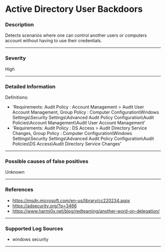 # Active Directory User Backdoors
### Description

Detects scenarios where one can control another users or computers account without having to use their credentials.

-------------------
### Severity

High

-------------------
### Detailed Information
Definitions:
  - 'Requirements: Audit Policy : Account Management > Audit User Account Management, Group Policy : Computer Configuration\Windows Settings\Security Settings\Advanced Audit Policy Configuration\Audit Policies\Account Management\Audit User Account Management'
  - 'Requirements: Audit Policy : DS Access > Audit Directory Service Changes, Group Policy : Computer Configuration\Windows Settings\Security Settings\Advanced Audit Policy Configuration\Audit Policies\DS Access\Audit Directory Service Changes'

-------------------

### Possible causes of false positives

Unknown

-------------------

### References

- https://msdn.microsoft.com/en-us/library/cc220234.aspx
- https://adsecurity.org/?p=3466
- https://www.harmj0y.net/blog/redteaming/another-word-on-delegation/

-------------------
### Supported Log Sources

- windows security

-------------------
